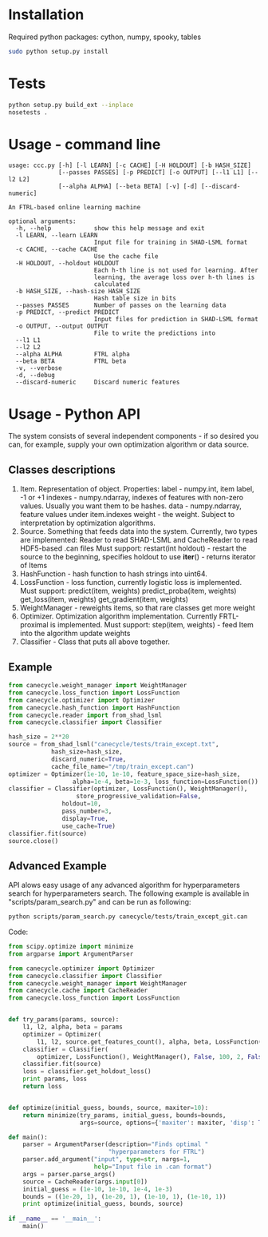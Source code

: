 Installation
============
Required python packages: 
cython, numpy, spooky, tables

```bash
sudo python setup.py install
```

Tests
=====
```bash
python setup.py build_ext --inplace
nosetests .
```

Usage - command line
===================
```
usage: ccc.py [-h] [-l LEARN] [-c CACHE] [-H HOLDOUT] [-b HASH_SIZE]
              [--passes PASSES] [-p PREDICT] [-o OUTPUT] [--l1 L1] [--l2 L2]
              [--alpha ALPHA] [--beta BETA] [-v] [-d] [--discard-numeric]

An FTRL-based online learning machine

optional arguments:
  -h, --help            show this help message and exit
  -l LEARN, --learn LEARN
                        Input file for training in SHAD-LSML format
  -c CACHE, --cache CACHE
                        Use the cache file
  -H HOLDOUT, --holdout HOLDOUT
                        Each h-th line is not used for learning. After
                        learning, the average loss over h-th lines is
                        calculated
  -b HASH_SIZE, --hash-size HASH_SIZE
                        Hash table size in bits
  --passes PASSES       Number of passes on the learning data
  -p PREDICT, --predict PREDICT
                        Input files for prediction in SHAD-LSML format
  -o OUTPUT, --output OUTPUT
                        File to write the predictions into
  --l1 L1
  --l2 L2
  --alpha ALPHA         FTRL alpha
  --beta BETA           FTRL beta
  -v, --verbose
  -d, --debug
  --discard-numeric     Discard numeric features
```
Usage - Python API
==================
The system consists of several independent components -
if so desired you can, for example, supply your own optimization
algorithm or data source.

Classes descriptions
--------------------
1. Item. Representation of object. Properties:
   label - numpy.int, item label, -1 or +1
   indexes - numpy.ndarray, indexes of
      features with non-zero values. Usually you want
      them to be hashes.
   data - numpy.ndarray, feature values under item.indexes
   weight - the weight. Subject to interpretation by
     optimization algorithms.
2. Source. Something that feeds data into the system. Currently, two
   types are implemented: Reader to read SHAD-LSML and
   CacheReader to read HDF5-based .can files
   Must support:
   restart(int holdout) - restart the source to the beginning,
      specifies holdout to use
   __iter__() - returns iterator of Items
3. HashFunction - hash function to hash strings into uint64.
4. LossFunction - loss function, currently logistic loss is
   implemented. Must support:
   predict(item, weights)
   predict_proba(item, weights)
   get_loss(item, weights)
   get_gradient(item, weights)
5. WeightManager - reweights items, so that rare classes get more
   weight
6. Optimizer. Optimization algorithm implementation.
   Currently FRTL-proximal is implemented. Must support:
   step(item, weights) - feed Item into the algorithm update weights
7. Classifier - Class that puts all above together.

Example 
-------
```python
from canecycle.weight_manager import WeightManager
from canecycle.loss_function import LossFunction
from canecycle.optimizer import Optimizer
from canecycle.hash_function import HashFunction
from canecycle.reader import from_shad_lsml
from canecycle.classifier import Classifier

hash_size = 2**20
source = from_shad_lsml("canecycle/tests/train_except.txt",
			hash_size=hash_size,
			discard_numeric=True,
			cache_file_name="/tmp/train_except.can")
optimizer = Optimizer(1e-10, 1e-10, feature_space_size=hash_size,
	    	      alpha=1e-4, beta=1e-3, loss_function=LossFunction())
classifier = Classifier(optimizer, LossFunction(), WeightManager(),
	     	       store_progressive_validation=False,
		       holdout=10,	
		       pass_number=3,
		       display=True,
		       use_cache=True)
classifier.fit(source)
source.close()
```

Advanced Example
----------------
API alows easy usage of any advanced algorithm for hyperparameters search
for hyperparameters search. The following example is available in
"scripts/param_search.py" and can be run as following:
```bash
python scripts/param_search.py canecycle/tests/train_except_git.can
```
Code:
```python
from scipy.optimize import minimize
from argparse import ArgumentParser

from canecycle.optimizer import Optimizer
from canecycle.classifier import Classifier
from canecycle.weight_manager import WeightManager
from canecycle.cache import CacheReader
from canecycle.loss_function import LossFunction


def try_params(params, source):
    l1, l2, alpha, beta = params
    optimizer = Optimizer(
        l1, l2, source.get_features_count(), alpha, beta, LossFunction())
    classifier = Classifier(
        optimizer, LossFunction(), WeightManager(), False, 100, 2, False)
    classifier.fit(source)
    loss = classifier.get_holdout_loss()
    print params, loss
    return loss


def optimize(initial_guess, bounds, source, maxiter=10):
    return minimize(try_params, initial_guess, bounds=bounds,
                    args=source, options={'maxiter': maxiter, 'disp': True})

def main():
    parser = ArgumentParser(description="Finds optimal "
                            "hyperparameters for FTRL")
    parser.add_argument("input", type=str, nargs=1,
                        help="Input file in .can format")
    args = parser.parse_args()
    source = CacheReader(args.input[0])
    initial_guess = (1e-10, 1e-10, 1e-4, 1e-3)
    bounds = ((1e-20, 1), (1e-20, 1), (1e-10, 1), (1e-10, 1))
    print optimize(initial_guess, bounds, source)
        
if __name__ == '__main__':
    main()
```